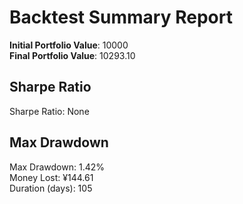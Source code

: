 # Backtest Summary Report

**Initial Portfolio Value**: 10000  
**Final Portfolio Value**: 10293.10

## Sharpe Ratio
Sharpe Ratio: None

## Max Drawdown
Max Drawdown: 1.42%  
Money Lost: ¥144.61  
Duration (days): 105
